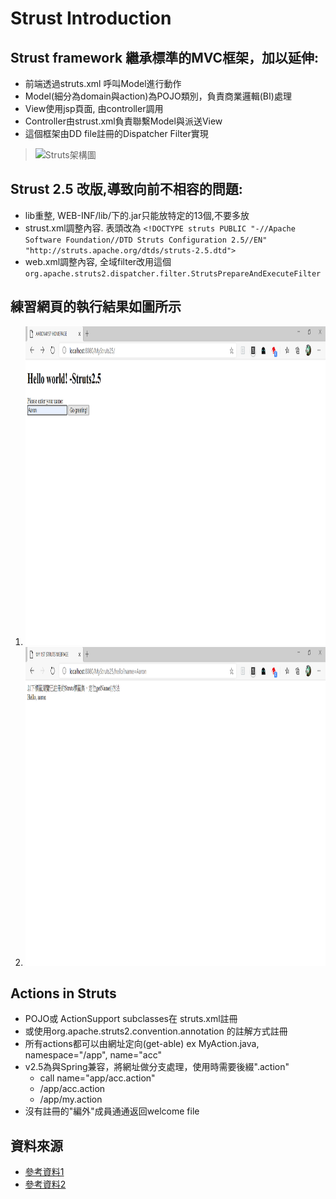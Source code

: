 # Strust Introduction
## Strust framework 繼承標準的MVC框架，加以延伸:
* 前端透過struts.xml 呼叫Model進行動作
* Model(細分為domain與action)為POJO類別，負責商業邏輯(BI)處理
* View使用jsp頁面, 由controller調用
* Controller由strust.xml負責聯繫Model與派送View
* 這個框架由DD file註冊的Dispatcher Filter實現
>![Struts架構圖](http://tw.gitbook.net/uploadfile/image/201212/20121227141234_53312.gif "Struts Framework")

## Strust 2.5 改版,導致向前不相容的問題:
* lib重整, WEB-INF/lib/下的.jar只能放特定的13個,不要多放
* strust.xml調整內容. 表頭改為
  `<!DOCTYPE struts PUBLIC
	"-//Apache Software Foundation//DTD Struts Configuration 2.5//EN"
	"http://struts.apache.org/dtds/struts-2.5.dtd">`
* web.xml調整內容, 全域filter改用這個
  `org.apache.struts2.dispatcher.filter.StrutsPrepareAndExecuteFilter`

## 練習網頁的執行結果如圖所示
1. <img src="strust25-1.png" height="510" alt="Step1">
1. <img src="struts25-2.png" height="510" alt="Step2">

## Actions in Struts
* POJO或 ActionSupport subclasses在 struts.xml註冊
* 或使用org.apache.struts2.convention.annotation 的註解方式註冊
* 所有actions都可以由網址定向(get-able) ex MyAction.java, namespace="/app", name="acc"
* v2.5為與Spring兼容，將網址做分支處理，使用時需要後綴".action"
	* call name="app/acc.action"
	* /app/acc.action
	* /app/my.action
* 沒有註冊的"編外"成員通通返回welcome file

## 資料來源
* [參考資料1](http://tw.gitbook.net/struts_2/struts2_quick_guide.html)
* [參考資料2](https://www.cnblogs.com/rainbow70626/p/10395133.html)
